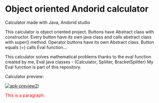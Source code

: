 # Object oriented Andorid calculator
Calculator made with Java, Andorid studio

This calculator is object oriented project. Buttons have Abstract class with constructor. Every button have its own java class and calls abstract class with super() method. 
Operator buttons have its own Abstract class.
Button equals (=) calls Eval function...

This calculator solves mathematical problems thanks to the eval function created by me,  Eval java classes - (Calculator, Spliiter, BracketSplitter)
My Eval function is part of this repository.

Calculator preview:

<a href="https://ibb.co/VqBcWkv"><img src="https://i.ibb.co/RDHkpJC/apk-preview2.jpg" alt="apk-preview2" border="0"></a>)


<p style="color:red">This is a paragraph.</p>
